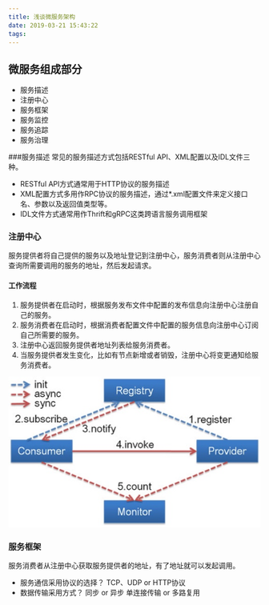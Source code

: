 ```yaml
---
title: 浅谈微服务架构
date: 2019-03-21 15:43:22
tags:
---
```


## 微服务组成部分
* 服务描述
* 注册中心
* 服务框架
* 服务监控
* 服务追踪
* 服务治理


###服务描述
常见的服务描述方式包括RESTful API、XML配置以及IDL文件三种。

* RESTful API方式通常用于HTTP协议的服务描述
* XML配置方式多用作RPC协议的服务描述，通过*.xml配置文件来定义接口名、参数以及返回值类型等。
* IDL文件方式通常用作Thrift和gRPC这类跨语言服务调用框架

### 注册中心
服务提供者将自己提供的服务以及地址登记到注册中心，服务消费者则从注册中心查询所需要调用的服务的地址，然后发起请求。

#### 工作流程
1. 服务提供者在启动时，根据服务发布文件中配置的发布信息向注册中心注册自己的服务。
2. 服务消费者在启动时，根据消费者配置文件中配置的服务信息向注册中心订阅自己所需要的服务。
3. 注册中心返回服务提供者地址列表给服务消费者。
4. 当服务提供者发生变化，比如有节点新增或者销毁，注册中心将变更通知给服务消费者。

![](浅谈微服务架构/15531617319176.jpg)

### 服务框架
服务消费者从注册中心获取服务提供者的地址，有了地址就可以发起调用。

* 服务通信采用协议的选择？ TCP、UDP or HTTP协议
* 数据传输采用方式？ 同步 or 异步 单连接传输 or 多路复用 





